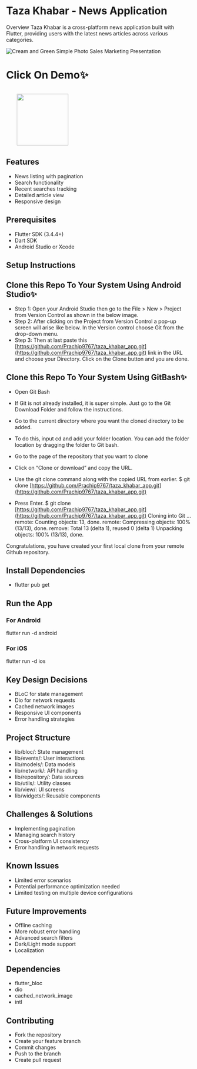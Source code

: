 # Taza Khabar - News Application
Overview
Taza Khabar is a cross-platform news application built with Flutter, providing users with the latest news articles across various categories.

![Cream and Green Simple Photo Sales Marketing Presentation]([https://github.com/user-attachments/assets/0d655b24-966d-41aa-8097-ffe15c80ae24](https://drive.google.com/file/d/1Q0blyvS9Dujhe27HNz91imRpyMIn7hrg/view?usp=drive_link))



# Click On Demo✨
  <code>
    <a href="https://drive.google.com/file/d/1A1YiB8ooMM06u0W61F6jzN4-NzLDwzVw/view?usp=sharing(https://drive.google.com/file/d/1Q0blyvS9Dujhe27HNz91imRpyMIn7hrg/view?usp=drive_link)" title="Playstore Profile"><img height="140" width="140" src="https://encrypted-tbn0.gstatic.com/images?q=tbn:ANd9GcRgwJcz642pA7mLR5u44OirKSJjfxOoOqWbpNx7vgDP0NI4snSp68daLp-JccwzoGUIARw&usqp=CAU"></a></code>

## Features

* News listing with pagination
* Search functionality
* Recent searches tracking
* Detailed article view
* Responsive design
  
## Prerequisites

* Flutter SDK (3.4.4+)
* Dart SDK
* Android Studio or Xcode

## Setup Instructions

## Clone this Repo To Your System Using Android Studio✨

* Step 1: Open your Android Studio then go to the File > New > Project from Version Control as shown in the below image.
* Step 2: After clicking on the Project from Version Control a pop-up screen will arise like below. In the Version control choose Git from the drop-down menu.
* Step 3: Then at last paste this [https://github.com/Prachip9767/taza_khabar_app.git](https://github.com/Prachip9767/taza_khabar_app.git) link in the URL and choose your Directory. Click on the Clone button and you are done.


## Clone this Repo To Your System Using GitBash✨

* Open Git Bash

* If Git is not already installed, it is super simple. Just go to the Git Download Folder and follow the instructions.

* Go to the current directory where you want the cloned directory to be added.

* To do this, input cd and add your folder location. You can add the folder location by dragging the folder to Git bash.

* Go to the page of the repository that you want to clone

* Click on “Clone or download” and copy the URL.

* Use the git clone command along with the copied URL from earlier. $ git clone [https://github.com/Prachip9767/taza_khabar_app.git](https://github.com/Prachip9767/taza_khabar_app.git)

* Press Enter. $ git clone [https://github.com/Prachip9767/taza_khabar_app.git](https://github.com/Prachip9767/taza_khabar_app.git) Cloning into Git … remote: Counting objects: 13, done. remote: Compressing objects: 100% (13/13), done. remove: Total 13 (delta 1), reused 0 (delta 1) Unpacking objects: 100% (13/13), done.

Congratulations, you have created your first local clone from your remote Github repository.

## Install Dependencies
* flutter pub get
  
## Run the App  

### For Android
flutter run -d android

### For iOS
flutter run -d ios

## Key Design Decisions

* BLoC for state management
* Dio for network requests
* Cached network images
* Responsive UI components
* Error handling strategies

## Project Structure

* lib/bloc/: State management
* lib/events/: User interactions
* lib/models/: Data models
* lib/network/: API handling
* lib/repository/: Data sources
* lib/utils/: Utility classes
* lib/view/: UI screens
* lib/widgets/: Reusable components

## Challenges & Solutions

* Implementing pagination
* Managing search history
* Cross-platform UI consistency
* Error handling in network requests

## Known Issues

* Limited error scenarios
* Potential performance optimization needed
* Limited testing on multiple device configurations

## Future Improvements

* Offline caching
* More robust error handling
* Advanced search filters
* Dark/Light mode support
* Localization

## Dependencies

* flutter_bloc
* dio
* cached_network_image
* intl

## Contributing

* Fork the repository
* Create your feature branch
* Commit changes
* Push to the branch
* Create pull request







